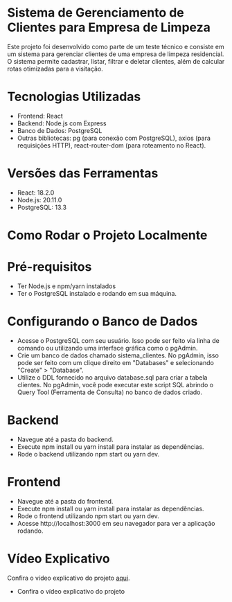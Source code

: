 # Sistema de Gerenciamento de Clientes para Empresa de Limpeza

Este projeto foi desenvolvido como parte de um teste técnico e consiste em um sistema para gerenciar clientes de uma empresa de limpeza residencial. O sistema permite cadastrar, listar, filtrar e deletar clientes, além de calcular rotas otimizadas para a visitação.

# Tecnologias Utilizadas
 - Frontend: React
- Backend: Node.js com Express
- Banco de Dados: PostgreSQL
- Outras bibliotecas: pg (para conexão com PostgreSQL), axios (para requisições HTTP), react-router-dom (para roteamento no React).

# Versões das Ferramentas
 - React: 18.2.0
 - Node.js: 20.11.0
 - PostgreSQL: 13.3

 # Como Rodar o Projeto Localmente
  # Pré-requisitos
   - Ter Node.js e npm/yarn instalados
   - Ter o PostgreSQL instalado e rodando em sua máquina.
# Configurando o Banco de Dados
- Acesse o PostgreSQL com seu usuário. Isso pode ser feito via linha de comando ou utilizando uma interface gráfica como o pgAdmin.
- Crie um banco de dados chamado sistema_clientes. No pgAdmin, isso pode ser feito com um clique direito em "Databases" e selecionando "Create" > "Database".
- Utilize o DDL fornecido no arquivo database.sql para criar a tabela clientes. No pgAdmin, você pode executar este script SQL abrindo o Query Tool (Ferramenta de Consulta) no banco de dados criado.
# Backend
- Navegue até a pasta do backend.
- Execute npm install ou yarn install para instalar as dependências.
- Rode o backend utilizando npm start ou yarn dev.

# Frontend
- Navegue até a pasta do frontend.
- Execute npm install ou yarn install para instalar as dependências.
- Rode o frontend utilizando npm start ou yarn dev.
- Acesse http://localhost:3000 em seu navegador para ver a aplicação rodando.

# Vídeo Explicativo
Confira o vídeo explicativo do projeto [aqui](https://youtu.be/0xPL0KI7ClY).

  - Confira o vídeo explicativo do projeto
